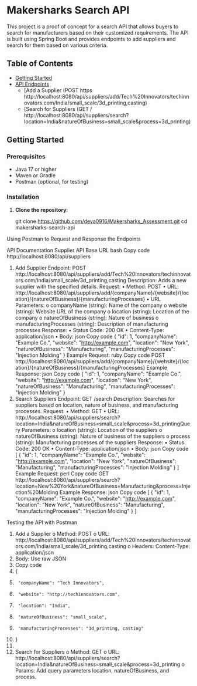 # Makersharks Search API

This project is a proof of concept for a search API that allows buyers to search for manufacturers based on their customized requirements. The API is built using Spring Boot and provides endpoints to add suppliers and search for them based on various criteria.

## Table of Contents
- [Getting Started](#getting-started)
- [API Endpoints](#api-endpoints)
  - [Add a Supplier (POST https http://localhost:8080/api/suppliers/add/Tech%20Innovators/techinnovators.com/India/small_scale/3d_printing,casting)
  - [Search for Suppliers (GET / http://localhost:8080/api/suppliers/search?location=India&natureOfBusiness=small_scale&process=3d_printing)


## Getting Started

### Prerequisites

- Java 17 or higher
- Maven or Gradle
- Postman (optional, for testing)

### Installation

1. **Clone the repository**:
   
   git clone https://github.com/deva0916/Makersharks_Assessment.git
   cd makersharks-search-api

Using Postman to Request and Response the Endpoints

API Documentation
Supplier API
Base URL
bash
Copy code
http://localhost:8080/api/suppliers
1. Add Supplier
Endpoint: POST http://localhost:8080/api/suppliers/add/Tech%20Innovators/techinnovators.com/India/small_scale/3d_printing,casting
Description: Adds a new supplier with the specified details.
Request:
•	Method: POST
•	URL: http://localhost:8080/api/suppliers/add/{companyName}/{website}/{location}/{natureOfBusiness}/{manufacturingProcesses}
•	URL Parameters:
o	companyName (string): Name of the company
o	website (string): Website URL of the company
o	location (string): Location of the company
o	natureOfBusiness (string): Nature of business
o	manufacturingProcesses (string): Description of manufacturing processes
Response:
•	Status Code: 200 OK
•	Content-Type: application/json
•	Body:
json
Copy code
{
  "id": 1,
  "companyName": "Example Co.",
  "website": "http://example.com",
  "location": "New York",
  "natureOfBusiness": "Manufacturing",
  "manufacturingProcesses": "Injection Molding"
}
Example Request:
ruby
Copy code
POST http://localhost:8080/api/suppliers/add/{companyName}/{website}/{location}/{natureOfBusiness}/{manufacturingProcesses}
Example Response:
json
Copy code
{
  "id": 1,
  "companyName": "Example Co.",
  "website": "http://example.com",
  "location": "New York",
  "natureOfBusiness": "Manufacturing",
  "manufacturingProcesses": "Injection Molding"
}
2. Search Suppliers
Endpoint: GET /search
Description: Searches for suppliers based on location, nature of business, and manufacturing processes.
Request:
•	Method: GET
•	URL: http://localhost:8080/api/suppliers/search?location=India&natureOfBusiness=small_scale&process=3d_printingQuery Parameters:
o	location (string): Location of the suppliers
o	natureOfBusiness (string): Nature of business of the suppliers
o	process (string): Manufacturing processes of the suppliers
Response:
•	Status Code: 200 OK
•	Content-Type: application/json
•	Body:
json
Copy code
[
  {
    "id": 1,
    "companyName": "Example Co.",
    "website": "http://example.com",
    "location": "New York",
    "natureOfBusiness": "Manufacturing",
    "manufacturingProcesses": "Injection Molding"
  }
]
Example Request:
perl
Copy code
GET http://localhost:8080/api/suppliers/search?location=New%20York&natureOfBusiness=Manufacturing&process=Injection%20Molding
Example Response:
json
Copy code
[
  {
    "id": 1,
    "companyName": "Example Co.",
    "website": "http://example.com",
    "location": "New York",
    "natureOfBusiness": "Manufacturing",
    "manufacturingProcesses": "Injection Molding"
  }
]

Testing the API with Postman
1.	Add a Supplier
o	Method: POST
o	URL: http://localhost:8080/api/suppliers/add/Tech%20Innovators/techinnovators.com/India/small_scale/3d_printing,casting
o	Headers: Content-Type: application/json
2.	Body: Use raw JSON 
3.	Copy code
4.	{
5.	    "companyName": "Tech Innovators",
6.	    "website": "http://techinnovators.com",
7.	    "location": "India",
8.	    "natureOfBusiness": "small_scale",
9.	    "manufacturingProcesses": "3d_printing, casting"
10.	}
11.	
12.	Search for Suppliers
o	Method: GET
o	URL: http://localhost:8080/api/suppliers/search?location=India&natureOfBusiness=small_scale&process=3d_printing 
o	Params: Add query parameters location, natureOfBusiness, and process.

